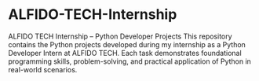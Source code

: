 # ALFIDO-TECH-Internship
ALFIDO TECH Internship – Python Developer Projects  This repository contains the Python projects developed during my internship as a Python Developer Intern at ALFIDO TECH. Each task demonstrates foundational programming skills, problem-solving, and practical application of Python in real-world scenarios.
